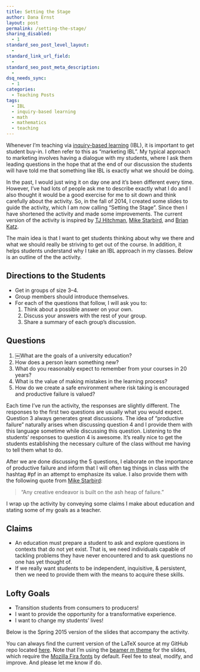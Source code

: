 ```yaml
---
title: Setting the Stage
author: Dana Ernst
layout: post
permalink: /setting-the-stage/
sharing_disabled:
  - 1
standard_seo_post_level_layout:
  - 
standard_link_url_field:
  - 
standard_seo_post_meta_description:
  - 
dsq_needs_sync:
  - 1
categories:
  - Teaching Posts
tags:
  - IBL
  - inquiry-based learning
  - math
  - mathematics
  - teaching
---
```

<div class="kcite-section" kcite-section-id="1317">
  <p>
    Whenever I&#8217;m teaching via <a href="http://maamathedmatters.blogspot.com/2013/05/what-heck-is-ibl.html">inquiry-based learning</a> (IBL), it is important to get student buy-in. I often refer to this as &#8220;marketing IBL&#8221;. My typical approach to marketing involves having a dialogue with my students, where I ask them leading questions in the hope that at the end of our discussion the students will have told me that something like IBL is exactly what we should be doing.
  </p>
  
  <p>
    In the past, I would just wing it on day one and it&#8217;s been different every time. However, I&#8217;ve had lots of people ask me to describe exactly what I do and I also thought it would be a good exercise for me to sit down and think carefully about the activity. So, in the fall of 2014, I created some slides to guide the activity, which I am now calling &#8220;Setting the Stage&#8221;. Since then I have shortened the activity and made some improvements. The current version of the activity is inspired by <a href="http://theronhitchman.github.io">TJ Hitchman</a>, <a href="http://www.ma.utexas.edu/users/starbird/">Mike Starbird</a>, and <a href="https://twitter.com/thewordninja_bk">Brian Katz</a>.
  </p>
  
  <p>
    The main idea is that I want to get students thinking about why we there and what we should really be striving to get out of the course. In addition, it helps students understand why I take an IBL approach in my classes. Below is an outline of the the activity.
  </p>
  
  <h2>
    Directions to the Students
  </h2>
  
  <ul>
    <li>
      Get in groups of size 3–4.
    </li>
    <li>
      Group members should introduce themselves.
    </li>
    <li>
      For each of the questions that follow, I will ask you to: <ol>
        <li>
          Think about a possible answer on your own.
        </li>
        <li>
          Discuss your answers with the rest of your group.
        </li>
        <li>
          Share a summary of each group’s discussion.
        </li>
      </ol>
    </li>
  </ul>
  
  <h2>
    Questions
  </h2>
  
  <ol>
    <li>
      ￼What are the goals of a university education?
    </li>
    <li>
      How does a person learn something new?
    </li>
    <li>
      What do you reasonably expect to remember from your courses in 20 years?
    </li>
    <li>
      What is the value of making mistakes in the learning process?
    </li>
    <li>
      How do we create a safe environment where risk taking is encouraged and productive failure is valued?
    </li>
  </ol>
  
  <p>
    Each time I&#8217;ve run the activity, the responses are slightly different. The responses to the first two questions are usually what you would expect. Question 3 always generates great discussions. The idea of &#8220;productive failure&#8221; naturally arises when discussing question 4 and I provide them with this language sometime while discussing this question. Listening to the students&#8217; responses to question 4 is awesome. It&#8217;s really nice to get the students establishing the necessary culture of the class without me having to tell them what to do.
  </p>
  
  <p>
    After we are done discussing the 5 questions, I elaborate on the importance of productive failure and inform that I will often tag things in class with the hashtag &#35;pf in an attempt to emphasize its value. I also provide them with the following quote from <a href="http://www.ma.utexas.edu/users/starbird/">Mike Starbird</a>:
  </p>
  
  <blockquote>
    <p>
      &#8220;Any creative endeavor is built on the ash heap of failure.”
    </p>
  </blockquote>
  
  <p>
    I wrap up the activity by conveying some claims I make about education and stating some of my goals as a teacher.
  </p>
  
  <h2>
    Claims
  </h2>
  
  <ul>
    <li>
      An education must prepare a student to ask and explore questions in contexts that do not yet exist. That is, we need individuals capable of tackling problems they have never encountered and to ask questions no one has yet thought of.
    </li>
    <li>
      If we really want students to be independent, inquisitive, & persistent, then we need to provide them with the means to acquire these skills.
    </li>
  </ul>
  
  <h2>
    Lofty Goals
  </h2>
  
  <ul>
    <li>
      Transition students from consumers to producers!
    </li>
    <li>
      I want to provide the opportunity for a transformative experience.
    </li>
    <li>
      I want to change my students’ lives!
    </li>
  </ul>
  
  <p>
    Below is the Spring 2015 version of the slides that accompany the activity.
  </p>
  
  <div>
  </div>
  
  <p>
    You can always find the current version of the LaTeX source at my GitHub repo located <a href="https://github.com/dcernst/MiscTeachingMaterials">here</a>. Note that I&#8217;m using the <a href="https://github.com/matze/mtheme">beamer m theme</a> for the slides, which require the <a href="https://github.com/mozilla/Fira">Mozilla Fira fonts</a> by default. Feel fee to steal, modify, and improve. And please let me know if do.
  </p>
  
  <!-- kcite active, but no citations found -->
</div>

<!-- kcite-section 1317 -->